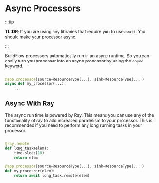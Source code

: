 # Async Processors

:::tip

**TL:DR;** If you are using any libraries that require you to use `await`. You should make your processor async.

:::

BuildFlow processors automatically run in an async runtime. So you can easily turn you processor into an async processor by using the `async` keyword.

```python

@app.processor(source=ResourceType(...), sink=ResourceType(...))
async def my_processor(...):
    ...

```

## Async With Ray

The async run time is powered by Ray. This means you can use any of the functionality of ray to add increased parallelism to your processor. This is recommended if you need to perform any long running tasks in your processor.

```python

@ray.remote
def long_task(elem):
    time.sleep(10)
    return elem

@app.processor(source=ResourceType(...), sink=ResourceType(...))
def my_processor(elem):
    return await long_task.remote(elem)

```